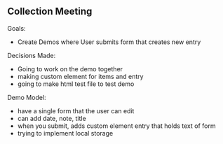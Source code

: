 ## Collection Meeting

Goals:
- Create Demos where User submits form that creates new entry

Decisions Made:
- Going to work on the demo together
- making custom element for items and entry
- going to make html test file to test demo

Demo Model:
- have a single form that the user can edit
- can add date, note, title
- when you submit, adds custom element entry that holds text of form
- trying to implement local storage
